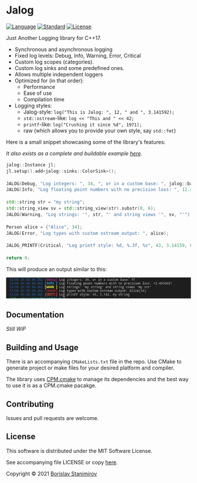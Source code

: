 # Jalog

[![Language](https://img.shields.io/badge/language-C++-blue.svg)](https://isocpp.org/) [![Standard](https://img.shields.io/badge/C%2B%2B-17-blue.svg)](https://en.wikipedia.org/wiki/C%2B%2B#Standardization) [![License](https://img.shields.io/badge/license-MIT-blue.svg)](https://opensource.org/licenses/MIT)

Just Another Logging library for C++17.

* Synchronous and asynchronous logging
* Fixed log levels: Debug, Info, Warning, Error, Critical
* Custom log scopes (categories).
* Custom log sinks and some predefined ones.
* Allows multiple independent loggers
* Optimized for (in that order):
    * Performance
    * Ease of use
    * Compilation time
* Logging styles:
    * Jalog-style: `log("This is Jalog: ", 12, " and ", 3.141592);`
    * `std::ostream`-like: `log << "This and " << 42;`
    * `printf`-like: `log("Crushing it since %d", 1971);`
    * raw (which allows you to provide your own style, say `std::fmt`)

Here is a small snippet showcasing some of the library's features:

*It also exists as a complete and buildable example [here](example/e-BasicShowcase.cpp).*

```c++
jalog::Instance jl;
jl.setup().add<jalog::sinks::ColorSink>();

JALOG(Debug, "Log integers: ", 34, ", or in a custom base: ", jalog::base<16>(255));
JALOG(Info, "Log floating point numbers with no precision loss: ", 12.4356631);

std::string str = "my string";
std::string_view sv = std::string_view(str).substr(0, 6);
JALOG(Warning, "Log strings: '", str, "' and string views '", sv, "'");

Person alice = {"Alice", 34};
JALOG(Error, "Log types with custom ostream output: ", alice);

JALOG_PRINTF(Critical, "Log printf style: %d, %.3f, %s", 43, 3.14159, str.c_str());

return 0;
```

This will produce an output similar to this:

![Screeshot](doc/showcase-screen.png)

## Documentation

*Still WiP*

## Building and Usage

There is an accompanying `CMakeLists.txt` file in the repo. Use CMake to generate project or make files for your desired platform and compiler.

The library uses [CPM.cmake](https://github.com/cpm-cmake/CPM.cmake) to manage its dependencies and the best way to use it is as a CPM.cmake pacakge.

## Contributing

Issues and pull requests are welcome.

## License

This software is distributed under the MIT Software License.

See accompanying file LICENSE or copy [here](https://opensource.org/licenses/MIT).

Copyright &copy; 2021 [Borislav Stanimirov](http://github.com/iboB)
